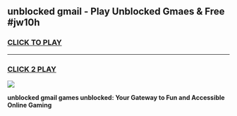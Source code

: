 
## unblocked gmail - Play Unblocked Gmaes & Free #jw10h
<h3>
<a href="https://news.freeplayer.one?title=unblocked_gmail&ref=24F">CLICK TO PLAY</a></h3>
<hr>

<h3>
<a href="https://news.freeplayer.one?title=unblocked_gmail&ref=24F">CLICK 2 PLAY</a>
  
</h3>

<a href="https://news.freeplayer.one?title=unblocked_gmail&ref=24F/"><img src="https://clearcache.store/games.png"></a>


**unblocked gmail games unblocked: Your Gateway to Fun and Accessible Online Gaming**
